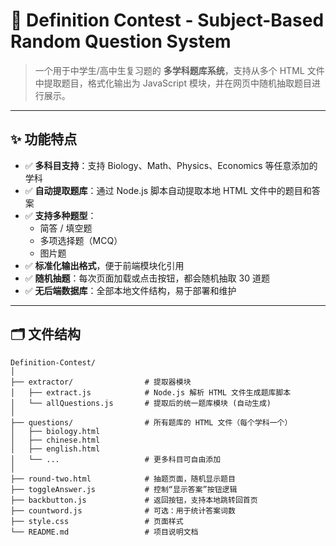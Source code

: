 # 🧠 Definition Contest - Subject-Based Random Question System

> 一个用于中学生/高中生复习题的 **多学科题库系统**，支持从多个 HTML 文件中提取题目，格式化输出为 JavaScript 模块，并在网页中随机抽取题目进行展示。

---

## ✨ 功能特点

- ✅ **多科目支持**：支持 Biology、Math、Physics、Economics 等任意添加的学科
- ✅ **自动提取题库**：通过 Node.js 脚本自动提取本地 HTML 文件中的题目和答案
- ✅ **支持多种题型**：
  - 简答 / 填空题
  - 多项选择题（MCQ）
  - 图片题
- ✅ **标准化输出格式**，便于前端模块化引用
- ✅ **随机抽题**：每次页面加载或点击按钮，都会随机抽取 30 道题
- ✅ **无后端数据库**：全部本地文件结构，易于部署和维护

---

## 🗂️ 文件结构

```plaintext
Definition-Contest/
│
├── extractor/                # 提取器模块
│   ├── extract.js            # Node.js 解析 HTML 文件生成题库脚本
│   └── allQuestions.js       # 提取后的统一题库模块 (自动生成)
│
├── questions/                # 所有题库的 HTML 文件（每个学科一个）
│   ├── biology.html
│   ├── chinese.html
│   ├── english.html
│   └── ...                   # 更多科目可自由添加
│
├── round-two.html            # 抽题页面，随机显示题目
├── toggleAnswer.js           # 控制“显示答案”按钮逻辑
├── backbutton.js             # 返回按钮，支持本地跳转回首页
├── countword.js              # 可选：用于统计答案词数
├── style.css                 # 页面样式
└── README.md                 # 项目说明文档